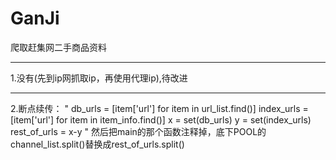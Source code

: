 # GanJi
爬取赶集网二手商品资料
<hr>
1.没有(先到ip网抓取ip，再使用代理ip),待改进
<hr>
2.断点续传：
"
  db_urls = [item['url'] for item in url_list.find()]
  index_urls = [item['url'] for item in item_info.find()]
  x = set(db_urls)
  y = set(index_urls)
  rest_of_urls = x-y
"
然后把main的那个函数注释掉，底下POOL的channel_list.split()替换成rest_of_urls.split()
